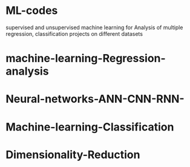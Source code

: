 # ML-codes
supervised and unsupervised machine learning for Analysis of multiple regression, classification projects on different datasets 
# machine-learning-Regression-analysis
# Neural-networks-ANN-CNN-RNN-
# Machine-learning-Classification
# Dimensionality-Reduction
